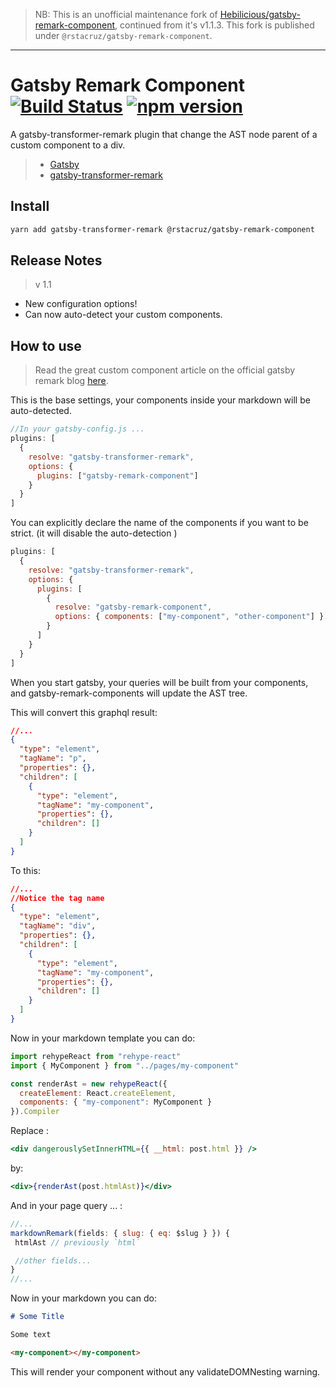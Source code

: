 > NB: This is an unofficial maintenance fork of [Hebilicious/gatsby-remark-component](https://github.com/Hebilicious/gatsby-remark-component), continued from it's v1.1.3. This fork is published under `@rstacruz/gatsby-remark-component`.

---

# Gatsby Remark Component [![Build Status](https://travis-ci.org/Hebilicious/gatsby-remark-component.svg?branch=master)](https://travis-ci.org/Hebilicious/gatsby-remark-component) [![npm version](https://badge.fury.io/js/gatsby-remark-component.svg)](https://badge.fury.io/js/gatsby-remark-component)

A gatsby-transformer-remark plugin that change the AST node parent of a custom component to a div.

> - [Gatsby](https://www.gatsbyjs.org/)
> - [gatsby-transformer-remark](https://www.gatsbyjs.org/packages/gatsby-transformer-remark/)

## Install

```bash
yarn add gatsby-transformer-remark @rstacruz/gatsby-remark-component
```

## Release Notes

> v 1.1

- New configuration options!
- Can now auto-detect your custom components.

## How to use

> Read the great custom component article on the official gatsby remark blog [here](https://using-remark.gatsbyjs.org/custom-components/).

This is the base settings, your components inside your markdown will be auto-detected.

```js
//In your gatsby-config.js ...
plugins: [
  {
    resolve: "gatsby-transformer-remark",
    options: {
      plugins: ["gatsby-remark-component"]
    }
  }
]
```

You can explicitly declare the name of the components if you want to be strict. (it will disable the auto-detection
)

```js
plugins: [
  {
    resolve: "gatsby-transformer-remark",
    options: {
      plugins: [
        {
          resolve: "gatsby-remark-component",
          options: { components: ["my-component", "other-component"] }
        }
      ]
    }
  }
]
```

When you start gatsby, your queries will be built from your components, and gatsby-remark-components will update the AST tree.

This will convert this graphql result:

```json
//...
{
  "type": "element",
  "tagName": "p",
  "properties": {},
  "children": [
    {
      "type": "element",
      "tagName": "my-component",
      "properties": {},
      "children": []
    }
  ]
}
```

To this:

```json
//...
//Notice the tag name
{
  "type": "element",
  "tagName": "div",
  "properties": {},
  "children": [
    {
      "type": "element",
      "tagName": "my-component",
      "properties": {},
      "children": []
    }
  ]
}
```

Now in your markdown template you can do:

```jsx
import rehypeReact from "rehype-react"
import { MyComponent } from "../pages/my-component"

const renderAst = new rehypeReact({
  createElement: React.createElement,
  components: { "my-component": MyComponent }
}).Compiler
```

Replace :

```jsx
<div dangerouslySetInnerHTML={{ __html: post.html }} />
```

by:

```jsx
<div>{renderAst(post.htmlAst)}</div>
```

And in your page query ... :

```jsx
//...
markdownRemark(fields: { slug: { eq: $slug } }) {
 htmlAst // previously `html`

 //other fields...
}
//...
```

Now in your markdown you can do:

```md
# Some Title

Some text

<my-component></my-component>
```

This will render your component without any validateDOMNesting warning.
